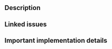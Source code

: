 <!-- If applicable - remember to add the PR to the EA Rust project (ONLY IF THERE IS NO LINKED ISSUE) -->

## Description

## Linked issues <!-- Please use "Resolves #<issue_no> syntax in case this PR should be linked to an issue -->

## Important implementation details <!-- if any, optional section -->

